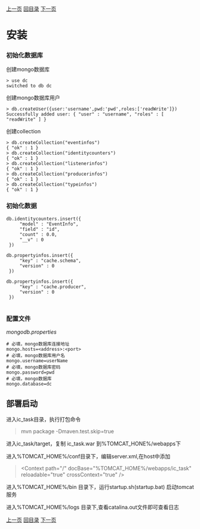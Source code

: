 [上一页](quickstart.md)
[回目录](../../README.md)
[下一页](message.md)

# 安装

### 初始化数据库
创建mongo数据库
```
> use dc
switched to db dc
```

创建mongo数据库用户
```
> db.createUser({user:'username',pwd:'pwd',roles:['readWrite']})
Successfully added user: { "user" : "username", "roles" : [ "readWrite" ] }
```
创建collection
```
> db.createCollection("eventinfos")
{ "ok" : 1 }
> db.createCollection("identitycounters")
{ "ok" : 1 }
> db.createCollection("listenerinfos")
{ "ok" : 1 }
> db.createCollection("producerinfos")
{ "ok" : 1 }
> db.createCollection("typeinfos")
{ "ok" : 1 }
```
### 初始化数据
```
db.identitycounters.insert({
     "model" : "EventInfo",
     "field" : "id",
     "count" : 0.0,
     "__v" : 0
 })

db.propertyinfos.insert({
     "key" : "cache.schema",
     "version" : 0
 })
 
db.propertyinfos.insert({
     "key" : "cache.producer",
     "version" : 0
 })
 
```

### 配置文件
*mongodb.properties*
```
# 必填，mongo数据库连接地址
mongo.hosts=<address>:<port>
# 必填，mongo数据库用户名 
mongo.username=userName
# 必填，mongo数据库密码
mongo.password=pwd
# 必填，mongo数据库
mongo.database=dc
```

## 部署启动
进入ic_task目录，执行打包命令
>mvn package -Dmaven.test.skip=true

进入ic_task/target，复制 ic_task.war 到%TOMCAT_HONE%/webapps下

进入%TOMCAT_HOME%/conf目录下，编辑server.xml,在host中添加
> \<Context path="/" docBase="%TOMCAT_HOME%/webapps/ic_task" reloadable="true" crossContext="true" />

进入%TOMCAT_HOME%/bin 目录下，运行startup.sh(startup.bat) 启动tomcat服务

进入%TOMCAT_HOME%/logs 目录下,查看catalina.out文件即可查看日志


[上一页](quickstart.md)
[回目录](../../README.md)
[下一页](message.md)
